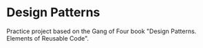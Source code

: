 Design Patterns
===============

Practice project based on the Gang of Four book "Design Patterns. Elements of Reusable Code".
